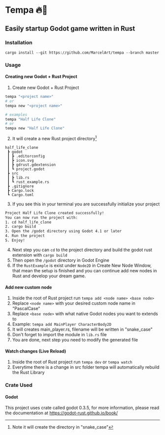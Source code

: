 # Tempa 🔥🔨
## Easily startup Godot game written in Rust

### Installation
`cargo install --git https://github.com/MarcelArt/tempa --branch master`

### Usage
#### Creating new Godot + Rust Project
1. Create new Godot + Rust Project
```sh
tempa "<project name>" 
# or
tempa new "<project name>"

# examples
tempa "Half Life Clone" 
# or
tempa new "Half Life Clone" 
```
2. It will create a new Rust project directory[^1]
```
half_life_clone
 ┣ godot
 ┃ ┣ .editorconfig
 ┃ ┣ icon.svg
 ┃ ┣ gdrust.gdextension
 ┃ ┗ project.godot
 ┣ src
 ┃ ┣ lib.rs
 ┃ ┗ rust_example.rs
 ┣ .gitignore
 ┣ Cargo.lock
 ┗ Cargo.toml
```
3. If you see this in your terminal you are successfully initialize your project
```sh
Project Half Life Clone created successfully!
You can now run the project with:
1. cd half_life_clone
2. cargo build
3. Open the /godot directory using Godot 4.1 or later
4. Run the project
5. Enjoy!
```
4. Next step you can `cd` to the project directory and build the godot rust extension with `cargo build`
5. Then open the `/godot` directory in Godot Engine
6. If the `RustExample` is exist under `Node2D` in Create New Node Window, that mean the setup is finished and you can continue add new nodes in Rust and develop your dream game.

#### Add new custom node
1. Inside the root of Rust project run `tempa add <node name> <base node>`
2. Replace `<node name>` with your desired custom node name in "PascalCase"
3. Replace `<base node>` with what native Godot nodes you want to extends to
4. Example: `tempa add MainPlayer CharacterBody2D`
5. It will creates main_player.rs, filename will be written in "snake_case" 
6. Don't forget to import the module in `lib.rs` file
7. You are done, next step you need to modify the generated file

#### Watch changes (Live Reload)
1. Inside the root of Rust project run `tempa dev` or `tempa watch`
2. Everytime there is a change in src folder tempa will automatically rebuild the Rust Library

### Crate Used
#### Godot
This project uses crate called godot 0.3.5, for more information, please read the documentation at https://godot-rust.github.io/book/

[^1]: Note it will create the directory in "snake_case"